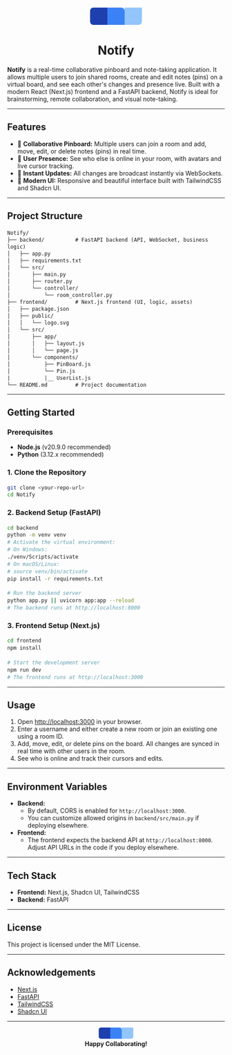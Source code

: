 <p align="center">
  <img src="frontend/public/logo.svg" alt="Notify Logo" width="120" />
</p>

<h1 align="center">
  Notify
</h1>

**Notify** is a real-time collaborative pinboard and note-taking application. It allows multiple users to join shared rooms, create and edit notes (pins) on a virtual board, and see each other's changes and presence live. Built with a modern React (Next.js) frontend and a FastAPI backend, Notify is ideal for brainstorming, remote collaboration, and visual note-taking.

---

## Features

- 📝 **Collaborative Pinboard:** Multiple users can join a room and add, move, edit, or delete notes (pins) in real time.
- 👥 **User Presence:** See who else is online in your room, with avatars and live cursor tracking.
- 🚀 **Instant Updates:** All changes are broadcast instantly via WebSockets.
- 🎨 **Modern UI:** Responsive and beautiful interface built with TailwindCSS and Shadcn UI.

---

## Project Structure

```
Notify/
├── backend/          # FastAPI backend (API, WebSocket, business logic)
│   ├── app.py
│   ├── requirements.txt
│   └── src/
│       ├── main.py
│       ├── router.py
│       └── controller/
│           └── room_controller.py
├── frontend/         # Next.js frontend (UI, logic, assets)
│   ├── package.json
│   ├── public/
│   │   └── logo.svg
│   └── src/
│       ├── app/
│       │   ├── layout.js
│       │   └── page.js
│       └── components/
│           ├── PinBoard.js
│           └── Pin.js
|           |__ UserList.js
└── README.md         # Project documentation
```

---

## Getting Started

### Prerequisites
- **Node.js** (v20.9.0 recommended)
- **Python** (3.12.x recommended)

### 1. Clone the Repository
```bash
git clone <your-repo-url>
cd Notify
```

### 2. Backend Setup (FastAPI)
```bash
cd backend
python -m venv venv
# Activate the virtual environment:
# On Windows:
./venv/Scripts/activate
# On macOS/Linux:
# source venv/bin/activate
pip install -r requirements.txt

# Run the backend server
python app.py || uvicorn app:app --reload
# The backend runs at http://localhost:8000
```

### 3. Frontend Setup (Next.js)
```bash
cd frontend
npm install

# Start the development server
npm run dev
# The frontend runs at http://localhost:3000
```

---

## Usage

1. Open [http://localhost:3000](http://localhost:3000) in your browser.
2. Enter a username and either create a new room or join an existing one using a room ID.
3. Add, move, edit, or delete pins on the board. All changes are synced in real time with other users in the room.
4. See who is online and track their cursors and edits.

---

## Environment Variables

- **Backend:**
  - By default, CORS is enabled for `http://localhost:3000`.
  - You can customize allowed origins in `backend/src/main.py` if deploying elsewhere.
- **Frontend:**
  - The frontend expects the backend API at `http://localhost:8000`. Adjust API URLs in the code if you deploy elsewhere.

---

## Tech Stack

- **Frontend:** Next.js, Shadcn UI, TailwindCSS
- **Backend:** FastAPI

---

## License

This project is licensed under the MIT License.

---

## Acknowledgements
- [Next.js](https://nextjs.org/)
- [FastAPI](https://fastapi.tiangolo.com/)
- [TailwindCSS](https://tailwindcss.com/)
- [Shadcn UI](https://ui.shadcn.com/)
---

<p align="center">
  <img src="frontend/public/logo.svg" alt="Notify Logo" width="80" />
  <br/>
  <b>Happy Collaborating!</b>
</p>
